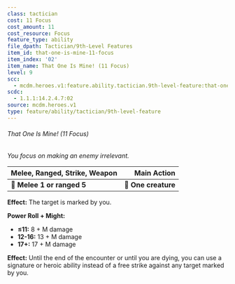 ```yaml
---
class: tactician
cost: 11 Focus
cost_amount: 11
cost_resource: Focus
feature_type: ability
file_dpath: Tactician/9th-Level Features
item_id: that-one-is-mine-11-focus
item_index: '02'
item_name: That One Is Mine! (11 Focus)
level: 9
scc:
  - mcdm.heroes.v1:feature.ability.tactician.9th-level-feature:that-one-is-mine-11-focus
scdc:
  - 1.1.1:14.2.4.7:02
source: mcdm.heroes.v1
type: feature/ability/tactician/9th-level-feature
---
```


###### That One Is Mine! (11 Focus)

*You focus on making an enemy irrelevant.*

| **Melee, Ranged, Strike, Weapon** |     **Main Action** |
| --------------------------------- | ------------------: |
| **📏 Melee 1 or ranged 5**        | **🎯 One creature** |

**Effect:** The target is marked by you.

**Power Roll + Might:**

- **≤11:** 8 + M damage
- **12-16:** 13 + M damage
- **17+:** 17 + M damage

**Effect:** Until the end of the encounter or until you are dying, you can use a signature or heroic ability instead of a free strike against any target marked by you.
